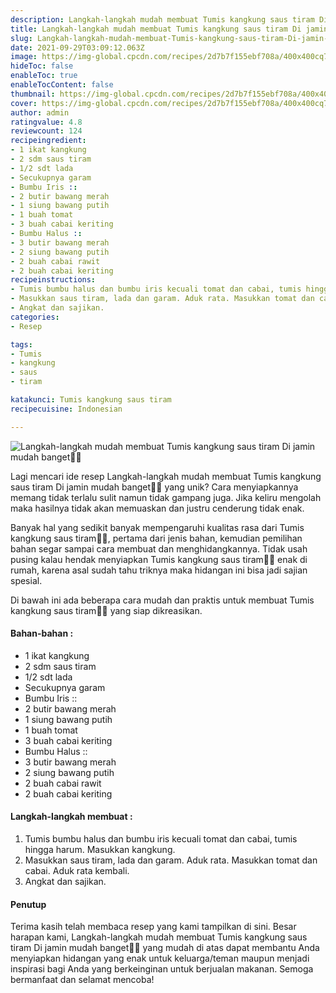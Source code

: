 ```yaml
---
description: Langkah-langkah mudah membuat Tumis kangkung saus tiram Di jamin mudah banget"
title: Langkah-langkah mudah membuat Tumis kangkung saus tiram Di jamin mudah banget
slug: Langkah-langkah-mudah-membuat-Tumis-kangkung-saus-tiram-Di-jamin-mudah-banget
date: 2021-09-29T03:09:12.063Z
image: https://img-global.cpcdn.com/recipes/2d7b7f155ebf708a/400x400cq70/photo.jpg
hideToc: false
enableToc: true
enableTocContent: false
thumbnail: https://img-global.cpcdn.com/recipes/2d7b7f155ebf708a/400x400cq70/photo.jpg
cover: https://img-global.cpcdn.com/recipes/2d7b7f155ebf708a/400x400cq70/photo.jpg
author: admin
ratingvalue: 4.8
reviewcount: 124
recipeingredient:
- 1 ikat kangkung
- 2 sdm saus tiram
- 1/2 sdt lada
- Secukupnya garam
- Bumbu Iris ::
- 2 butir bawang merah
- 1 siung bawang putih
- 1 buah tomat
- 3 buah cabai keriting
- Bumbu Halus ::
- 3 butir bawang merah
- 2 siung bawang putih
- 2 buah cabai rawit
- 2 buah cabai keriting
recipeinstructions:
- Tumis bumbu halus dan bumbu iris kecuali tomat dan cabai, tumis hingga harum. Masukkan kangkung.
- Masukkan saus tiram, lada dan garam. Aduk rata. Masukkan tomat dan cabai. Aduk rata kembali.
- Angkat dan sajikan.
categories:
- Resep

tags:
- Tumis
- kangkung
- saus
- tiram

katakunci: Tumis kangkung saus tiram
recipecuisine: Indonesian

---
```


![Langkah-langkah mudah membuat Tumis kangkung saus tiram Di jamin mudah banget👩‍🍳](https://img-global.cpcdn.com/recipes/2d7b7f155ebf708a/400x400cq70/photo.jpg)

Lagi mencari ide resep Langkah-langkah mudah membuat Tumis kangkung saus tiram Di jamin mudah banget👩‍🍳 yang unik? Cara menyiapkannya memang tidak terlalu sulit namun tidak gampang juga. Jika keliru mengolah maka hasilnya tidak akan memuaskan dan justru cenderung tidak enak.

Banyak hal yang sedikit banyak mempengaruhi kualitas rasa dari Tumis kangkung saus tiram👩‍🍳, pertama dari jenis bahan, kemudian pemilihan bahan segar sampai cara membuat dan menghidangkannya. Tidak usah pusing kalau hendak menyiapkan Tumis kangkung saus tiram👩‍🍳 enak di rumah, karena asal sudah tahu triknya maka hidangan ini bisa jadi sajian spesial.

Di bawah ini ada beberapa cara mudah dan praktis untuk membuat Tumis kangkung saus tiram👩‍🍳 yang siap dikreasikan.

<!--inarticleads1-->

#### Bahan-bahan :

- 1 ikat kangkung
- 2 sdm saus tiram
- 1/2 sdt lada
- Secukupnya garam
- Bumbu Iris ::
- 2 butir bawang merah
- 1 siung bawang putih
- 1 buah tomat
- 3 buah cabai keriting
- Bumbu Halus ::
- 3 butir bawang merah
- 2 siung bawang putih
- 2 buah cabai rawit
- 2 buah cabai keriting

<!--inarticleads2-->

#### Langkah-langkah membuat :

1. Tumis bumbu halus dan bumbu iris kecuali tomat dan cabai, tumis hingga harum. Masukkan kangkung.
1. Masukkan saus tiram, lada dan garam. Aduk rata. Masukkan tomat dan cabai. Aduk rata kembali.
1. Angkat dan sajikan.

#### Penutup

Terima kasih telah membaca resep yang kami tampilkan di sini. Besar harapan kami, Langkah-langkah mudah membuat Tumis kangkung saus tiram Di jamin mudah banget👩‍🍳 yang mudah di atas dapat membantu Anda menyiapkan hidangan yang enak untuk keluarga/teman maupun menjadi inspirasi bagi Anda yang berkeinginan untuk berjualan makanan. Semoga bermanfaat dan selamat mencoba!
